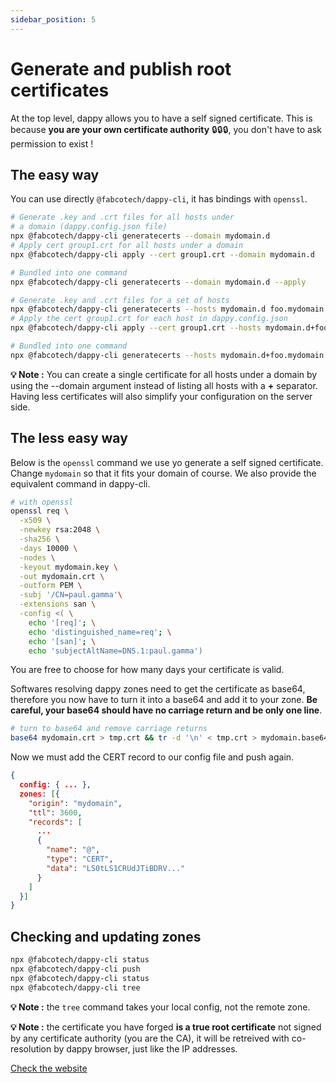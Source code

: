 ```yaml
---
sidebar_position: 5
---
```


# Generate and publish root certificates

At the top level, dappy allows you to have a self signed certificate. This is because **you are your own certificate authority** 🔒🔒🔒, you don't have to ask permission to exist !

## The easy way

You can use directly `@fabcotech/dappy-cli`, it has bindings with `openssl`.

```bash
# Generate .key and .crt files for all hosts under 
# a domain (dappy.config.json file)
npx @fabcotech/dappy-cli generatecerts --domain mydomain.d
# Apply cert group1.crt for all hosts under a domain
npx @fabcotech/dappy-cli apply --cert group1.crt --domain mydomain.d

# Bundled into one command
npx @fabcotech/dappy-cli generatecerts --domain mydomain.d --apply

# Generate .key and .crt files for a set of hosts
npx @fabcotech/dappy-cli generatecerts --hosts mydomain.d foo.mydomain.d
# Apply the cert group1.crt for each host in dappy.config.json
npx @fabcotech/dappy-cli apply --cert group1.crt --hosts mydomain.d+foo.mydomain.d

# Bundled into one command
npx @fabcotech/dappy-cli generatecerts --hosts mydomain.d+foo.mydomain.d --apply

```

**💡 Note :** You can create a single certificate for all hosts under a domain by using the --domain argument instead of listing all hosts with a **+** separator. Having less certificates will also simplify your configuration on the server side.

## The less easy way

Below is the `openssl` command we use yo generate a self signed certificate. Change `mydomain` so that it fits your domain of course. We also provide the equivalent command in dappy-cli.

```bash
# with openssl
openssl req \
  -x509 \
  -newkey rsa:2048 \
  -sha256 \
  -days 10000 \
  -nodes \
  -keyout mydomain.key \
  -out mydomain.crt \
  -outform PEM \
  -subj '/CN=paul.gamma'\
  -extensions san \
  -config <( \
    echo '[req]'; \
    echo 'distinguished_name=req'; \
    echo '[san]'; \
    echo 'subjectAltName=DNS.1:paul.gamma')
```

You are free to choose for how many days your certificate is valid.

Softwares resolving dappy zones need to get the certificate as base64, therefore you now have to turn it into a base64 and add it to your zone. **Be careful, your base64 should have no carriage return and be only one line**.

```bash
# turn to base64 and remove carriage returns
base64 mydomain.crt > tmp.crt && tr -d '\n' < tmp.crt > mydomain.base64
```

Now we must add the CERT record to our config file and push again.

```json title="dappy.config.json"
{
  config: { ... },
  zones: [{
    "origin": "mydomain",
    "ttl": 3600,
    "records": [
      ...
      {
        "name": "@",
        "type": "CERT",
        "data": "LS0tLS1CRUdJTiBDRV..."
      }
    ]
  }]
}
```

## Checking and updating zones

```bash
npx @fabcotech/dappy-cli status
npx @fabcotech/dappy-cli push
npx @fabcotech/dappy-cli status
npx @fabcotech/dappy-cli tree
```

**💡 Note :** the `tree` command takes your local config, not the remote zone.

**💡 Note :** the certificate you have forged **is a true root certificate** not signed by any certificate authority (you are the CA), it will be retreived with co-resolution by dappy browser, just like the IP addresses.

[Check the website](check_the_website.md)